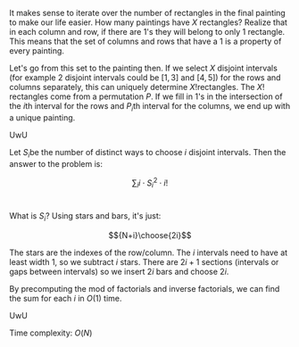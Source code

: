 It makes sense to iterate over the number of rectangles in the final painting to make our life easier. How many paintings have $X$​​​​​ rectangles? Realize that in each column and row, if there are $1$​'​​​s they will belong to only $1$​​​ rectangle. This means that the set of columns and rows that have a $1$​​​​ is a property of every painting. 

Let's go from this set to the painting then. If we select $X$​​ disjoint intervals (for example $2$​​ disjoint intervals could be $[1,3]$​​ and $[4,5]$​​) for the rows and columns separately, this can uniquely determine $X!$​​ rectangles. The $X!$​​ rectangles come from a permutation $P$​​. If we fill in $1$​'s in the intersection of the $i$​​​th interval for the rows and $P_i$​th interval for the columns, we end up with a unique painting. 

UwU

Let $S_i$​​​​​​​ be the number of distinct ways to choose $i$​​​​​​​​​ disjoint intervals. Then the answer to the problem is: 

$$\sum_{i} i \cdot {S_i}^2 \cdot i!$$​​​​​​​

 What is $S_i$​​​​​​? Using stars and bars, it's just:

$${N+i}\choose{2i}$$

The stars are the indexes of the row/column. The $i$​​​​​​ intervals need to have at least width $1$​​​​​​, so we subtract $i$​​​​​​ stars. There are $2i+1$​​​​​​ sections (intervals or gaps between intervals) so we insert $2i$​​​​ bars and choose $2i$​​​​​​.

By precomputing the mod of factorials and inverse factorials, we can find the sum for each $i$​ in $O(1)$​​​ time.

UwU

Time complexity: $O(N)$​

